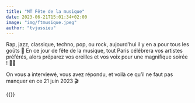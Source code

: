 ```yaml
---
title: "MT Fête de la musique"
date: 2023-06-21T15:01:34+02:00
image: "img/ftmusique.jpeg"
author: "tvjussieu"
---
```


Rap, jazz, classique, techno, pop, ou rock, aujourd’hui il y en a pour tous les goûts 🎸
En ce jour de fête de la musique, tout Paris célébrera vos artistes préférés, alors préparez vos oreilles et vos voix pour une magnifique soirée ! 💃🏻

On vous a interviewé, vous avez répondu, et voilà ce qu’il ne faut pas manquer en ce 21 juin 2023 🎬

{{<youtube Z2BQN-zCQX4 >}}
